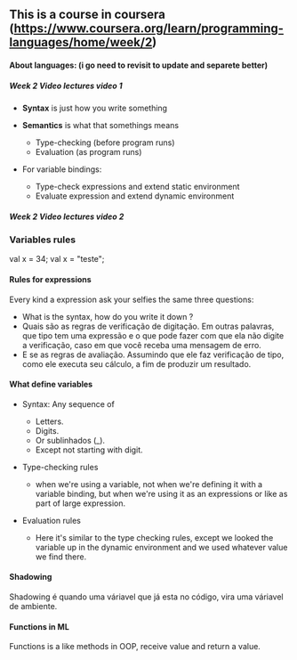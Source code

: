 ## This is a course in coursera (https://www.coursera.org/learn/programming-languages/home/week/2)


#### About languages: (i go need to revisit to update and separete better)

##### Week 2 Video lectures video 1
- **Syntax** is just how you write something
- **Semantics** is what that somethings means
   - Type-checking (before program runs) 
   - Evaluation (as program runs)

- For variable bindings:
   - Type-check expressions and extend static environment
   - Evaluate expression and extend dynamic environment


##### Week 2 Video lectures video 2

### Variables rules

val x = 34;
val x = "teste";

#### Rules for expressions

Every kind a expression ask your selfies the same three questions:

- What is the syntax, how do you write it down ?
- Quais são as regras de verificação de digitação. Em outras palavras, que tipo tem uma expressão e o que pode fazer com que ela não digite a verificação, caso em que você receba uma mensagem de erro.
- E se as regras de avaliação. Assumindo que ele faz verificação de tipo, como ele executa seu cálculo, a fim de produzir um resultado.


#### What define variables

- Syntax: Any sequence of
    - Letters.
    - Digits.
    - Or sublinhados (_).
    - Except not starting with digit.

- Type-checking rules
    - when we're using a variable, not when we're defining it with a variable binding, but when we're using it as an expressions or like as part of large expression.

- Evaluation rules
    - Here it's similar to the type checking rules, except we looked the variable up in the dynamic environment and we used whatever value we find there.


#### Shadowing

Shadowing é quando uma váriavel que já esta no código, vira uma váriavel de ambiente.

#### Functions in ML

Functions is a like methods in OOP, receive value and return a value.


